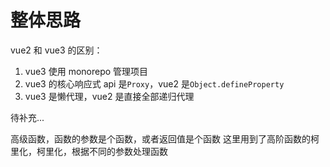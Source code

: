 # 整体思路

vue2 和 vue3 的区别：

1. vue3 使用 monorepo 管理项目
2. vue3 的核心响应式 api 是`Proxy`，vue2 是`Object.defineProperty`
3. vue3 是懒代理，vue2 是直接全部递归代理

<!-- cjh todo -->

待补充...

<!-- npx tsc --init 自动生成 tsconfig.json 配置

最外层安装 rollup 等

devDependencies":
"@rollup/plugin-json":"4.1.0",
"@rollup/plugin-node-resolve":"13.0.4",
"execa":"^5.1.1", // 多进程打包
"ro11up":"2.56.3",
"rollup-plugin-typescript2":"0.30.0",
"typescript":"^4.4.2"

reactive package.json 中添加自定义配置项 buildoptions，同理 shared

```json
{
  "name": "@vue/reactivity",
  "version": "1.0.0",
  "main": "index.js",
  "license": "MIT",
  "buildoptions": {
    "name": "VueReactivtiy", // vueShared
    "formats": [
      "esm-bundler",
      "cjs",
      "global" // vueshared 不需要
    ]
  }
}
``` -->

高级函数，函数的参数是个函数，或者返回值是个函数
这里用到了高阶函数的柯里化，柯里化，根据不同的参数处理函数
